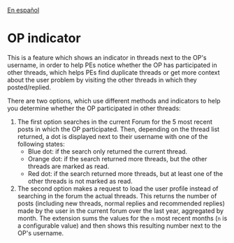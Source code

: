 [En español](op_indicator.es.md)

# OP indicator
This is a feature which shows an indicator in threads next to the OP's username,
in order to help PEs notice whether the OP has participated in other threads,
which helps PEs find duplicate threads or get more context about the user
problem by visiting the other threads in which they posted/replied.

There are two options, which use different methods and indicators to help you
determine whether the OP participated in other threads:

1. The first option searches in the current Forum for the 5 most recent posts
in which the OP participated. Then, depending on the thread list returned, a dot
is displayed next to their username with one of the following states:
    * Blue dot: if the search only returned the current thread.
    * Orange dot: if the search returned more threads, but the other threads are
    marked as read.
    * Red dot: if the search returned more threads, but at least one of the other
    threads is not marked as read.
2. The second option makes a request to load the user profile instead of
searching in the forum the actual threads. This returns the number of posts
(including new threads, normal replies and recommended replies) made by the user
in the current forum over the last year, aggregated by month. The extension sums
the values for the `n` most recent months (`n` is a configurable value) and then
shows this resulting number next to the OP's username.
